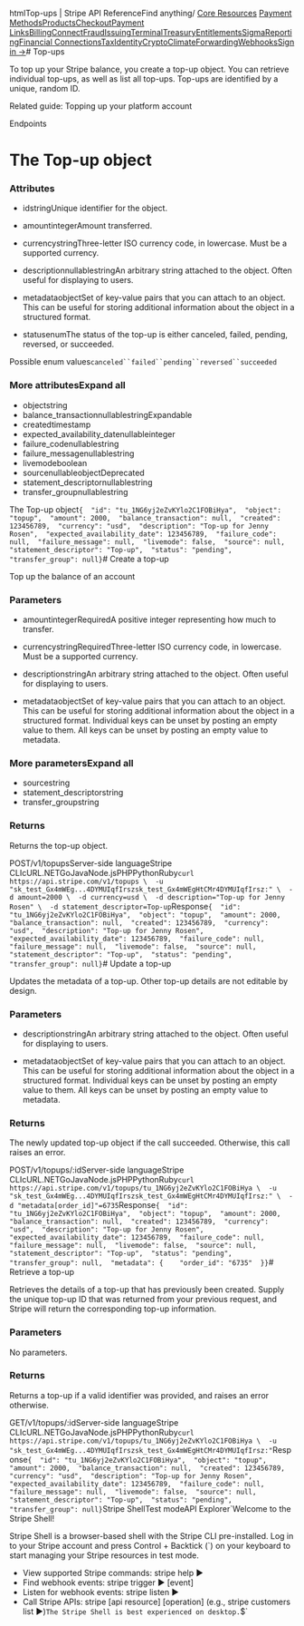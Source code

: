 htmlTop-ups | Stripe API Reference[](/api)Find anything/
[Core Resources](#)
[Payment Methods](#)[Products](#)[Checkout](#)[Payment Links](#)[Billing](#)[Connect](#)[Fraud](#)[Issuing](#)[Terminal](#)[Treasury](#)[Entitlements](#)[Sigma](#)[Reporting](#)[Financial Connections](#)[Tax](#)[Identity](#)[Crypto](#)[Climate](#)[Forwarding](#)[Webhooks](#)[Sign in →](https://dashboard.stripe.com/login)# Top-ups

To top up your Stripe balance, you create a top-up object. You can retrieve individual top-ups, as well as list all top-ups. Top-ups are identified by a unique, random ID.

Related guide: Topping up your platform account

Endpoints
# The Top-up object

### Attributes

- idstringUnique identifier for the object.


- amountintegerAmount transferred.


- currencystringThree-letter ISO currency code, in lowercase. Must be a supported currency.


- descriptionnullablestringAn arbitrary string attached to the object. Often useful for displaying to users.


- metadataobjectSet of key-value pairs that you can attach to an object. This can be useful for storing additional information about the object in a structured format.


- statusenumThe status of the top-up is either canceled, failed, pending, reversed, or succeeded.

Possible enum values`canceled``failed``pending``reversed``succeeded`

### More attributesExpand all

- objectstring
- balance_transactionnullablestringExpandable
- createdtimestamp
- expected_availability_datenullableinteger
- failure_codenullablestring
- failure_messagenullablestring
- livemodeboolean
- sourcenullableobjectDeprecated
- statement_descriptornullablestring
- transfer_groupnullablestring

The Top-up object`{  "id": "tu_1NG6yj2eZvKYlo2C1FOBiHya",  "object": "topup",  "amount": 2000,  "balance_transaction": null,  "created": 123456789,  "currency": "usd",  "description": "Top-up for Jenny Rosen",  "expected_availability_date": 123456789,  "failure_code": null,  "failure_message": null,  "livemode": false,  "source": null,  "statement_descriptor": "Top-up",  "status": "pending",  "transfer_group": null}`# Create a top-up

Top up the balance of an account

### Parameters

- amountintegerRequiredA positive integer representing how much to transfer.


- currencystringRequiredThree-letter ISO currency code, in lowercase. Must be a supported currency.


- descriptionstringAn arbitrary string attached to the object. Often useful for displaying to users.


- metadataobjectSet of key-value pairs that you can attach to an object. This can be useful for storing additional information about the object in a structured format. Individual keys can be unset by posting an empty value to them. All keys can be unset by posting an empty value to metadata.



### More parametersExpand all

- sourcestring
- statement_descriptorstring
- transfer_groupstring

### Returns

Returns the top-up object.

POST/v1/topupsServer-side languageStripe CLIcURL.NETGoJavaNode.jsPHPPythonRuby[](#)[](#)`curl https://api.stripe.com/v1/topups \  -u "sk_test_Gx4mWEg...4DYMUIqfIrszsk_test_Gx4mWEgHtCMr4DYMUIqfIrsz:" \  -d amount=2000 \  -d currency=usd \  -d description="Top-up for Jenny Rosen" \  -d statement_descriptor=Top-up`Response`{  "id": "tu_1NG6yj2eZvKYlo2C1FOBiHya",  "object": "topup",  "amount": 2000,  "balance_transaction": null,  "created": 123456789,  "currency": "usd",  "description": "Top-up for Jenny Rosen",  "expected_availability_date": 123456789,  "failure_code": null,  "failure_message": null,  "livemode": false,  "source": null,  "statement_descriptor": "Top-up",  "status": "pending",  "transfer_group": null}`# Update a top-up

Updates the metadata of a top-up. Other top-up details are not editable by design.

### Parameters

- descriptionstringAn arbitrary string attached to the object. Often useful for displaying to users.


- metadataobjectSet of key-value pairs that you can attach to an object. This can be useful for storing additional information about the object in a structured format. Individual keys can be unset by posting an empty value to them. All keys can be unset by posting an empty value to metadata.



### Returns

The newly updated top-up object if the call succeeded. Otherwise, this call raises an error.

POST/v1/topups/:idServer-side languageStripe CLIcURL.NETGoJavaNode.jsPHPPythonRuby[](#)[](#)`curl https://api.stripe.com/v1/topups/tu_1NG6yj2eZvKYlo2C1FOBiHya \  -u "sk_test_Gx4mWEg...4DYMUIqfIrszsk_test_Gx4mWEgHtCMr4DYMUIqfIrsz:" \  -d "metadata[order_id]"=6735`Response`{  "id": "tu_1NG6yj2eZvKYlo2C1FOBiHya",  "object": "topup",  "amount": 2000,  "balance_transaction": null,  "created": 123456789,  "currency": "usd",  "description": "Top-up for Jenny Rosen",  "expected_availability_date": 123456789,  "failure_code": null,  "failure_message": null,  "livemode": false,  "source": null,  "statement_descriptor": "Top-up",  "status": "pending",  "transfer_group": null,  "metadata": {    "order_id": "6735"  }}`# Retrieve a top-up

Retrieves the details of a top-up that has previously been created. Supply the unique top-up ID that was returned from your previous request, and Stripe will return the corresponding top-up information.

### Parameters

No parameters.

### Returns

Returns a top-up if a valid identifier was provided, and raises an error otherwise.

GET/v1/topups/:idServer-side languageStripe CLIcURL.NETGoJavaNode.jsPHPPythonRuby[](#)[](#)`curl https://api.stripe.com/v1/topups/tu_1NG6yj2eZvKYlo2C1FOBiHya \  -u "sk_test_Gx4mWEg...4DYMUIqfIrszsk_test_Gx4mWEgHtCMr4DYMUIqfIrsz:"`Response`{  "id": "tu_1NG6yj2eZvKYlo2C1FOBiHya",  "object": "topup",  "amount": 2000,  "balance_transaction": null,  "created": 123456789,  "currency": "usd",  "description": "Top-up for Jenny Rosen",  "expected_availability_date": 123456789,  "failure_code": null,  "failure_message": null,  "livemode": false,  "source": null,  "statement_descriptor": "Top-up",  "status": "pending",  "transfer_group": null}`Stripe ShellTest modeAPI Explorer[](https://stripe.com/docs/stripe-cli#install)`Welcome to the Stripe Shell!

Stripe Shell is a browser-based shell with the Stripe CLI pre-installed. Log in to your
Stripe account and press Control + Backtick (`) on your keyboard to start managing your Stripe
resources in test mode.

- View supported Stripe commands: stripe help ▶️
- Find webhook events: stripe trigger ▶️ [event]
- Listen for webhook events: stripe listen ▶
- Call Stripe APIs: stripe [api resource] [operation] (e.g., stripe customers list ▶️)`The Stripe Shell is best experienced on desktop.`$`